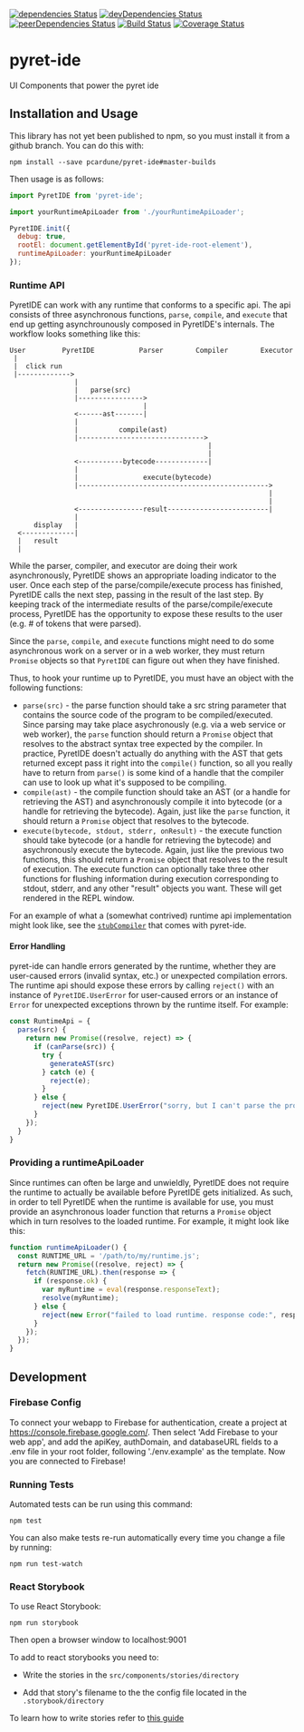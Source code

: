 [![dependencies Status](https://david-dm.org/pcardune/pyret-ide/status.svg)](https://david-dm.org/pcardune/pyret-ide)
[![devDependencies Status](https://david-dm.org/pcardune/pyret-ide/dev-status.svg)](https://david-dm.org/pcardune/pyret-ide?type=dev)
[![peerDependencies Status](https://david-dm.org/pcardune/pyret-ide/peer-status.svg)](https://david-dm.org/pcardune/pyret-ide?type=peer)
[![Build Status](https://travis-ci.org/pcardune/pyret-ide.svg?branch=master)](https://travis-ci.org/pcardune/pyret-ide)
[![Coverage Status](https://coveralls.io/repos/github/pcardune/pyret-ide/badge.svg?branch=master)](https://coveralls.io/github/pcardune/pyret-ide?branch=master)

# pyret-ide #

UI Components that power the pyret ide

## Installation and Usage ##

This library has not yet been published to npm, so you must install it from a
github branch.  You can do this with:

```
npm install --save pcardune/pyret-ide#master-builds
```

Then usage is as follows:

```javascript
import PyretIDE from 'pyret-ide';

import yourRuntimeApiLoader from './yourRuntimeApiLoader';

PyretIDE.init({
  debug: true,
  rootEl: document.getElementById('pyret-ide-root-element'),
  runtimeApiLoader: yourRuntimeApiLoader
});
```

### Runtime API ###

PyretIDE can work with any runtime that conforms to a specific api. The api
consists of three asynchronous functions, `parse`, `compile`, and `execute` that
end up getting asynchrounously composed in PyretIDE's internals. The workflow
looks something like this:

```
User         PyretIDE           Parser        Compiler        Executor
 |
 |  click run
 |------------->
                |
                |   parse(src)
                |---------------->
                                 |
                <------ast-------|
                |
                |          compile(ast)
                |------------------------------->
                                                 |
                                                 |
                <-----------bytecode-------------|
                |
                |                execute(bytecode)
                |----------------------------------------------->
                                                                |
                                                                |
                <----------------result-------------------------|
                |
      display   |
  <-------------|
  |   result
  |
```

While the parser, compiler, and executor are doing their work asynchronously,
PyretIDE shows an appropriate loading indicator to the user. Once each step of
the parse/compile/execute process has finished, PyretIDE calls the next step,
passing in the result of the last step. By keeping track of the intermediate
results of the parse/compile/execute process, PyretIDE has the opportunity to
expose these results to the user (e.g. # of tokens that were parsed).

Since the `parse`, `compile`, and `execute` functions might need to do some
asynchronous work on a server or in a web worker, they must return `Promise`
objects so that `PyretIDE` can figure out when they have finished.

Thus, to hook your runtime up to PyretIDE, you must have an object with the
following functions:

* `parse(src)` - the parse function should take a src string parameter that contains the
  source code of the program to be compiled/executed. Since parsing may take
  place asychronously (e.g. via a web service or web worker), the `parse` function
  should return a `Promise` object that resolves to the abstract syntax tree
  expected by the compiler. In practice, PyretIDE doesn't actually do anything
  with the AST that gets returned except pass it right into the `compile()`
  function, so all you really have to return from `parse()` is some kind of a
  handle that the compiler can use to look up what it's supposed to be
  compiling.
* `compile(ast)` - the compile function should take an AST (or a handle for
  retrieving the AST) and asynchronously compile it into bytecode (or a handle
  for retrieving the bytecode). Again, just like the `parse` function, it should
  return a `Promise` object that resolves to the bytecode.
* `execute(bytecode, stdout, stderr, onResult)` - the execute function should
  take bytecode (or a handle for retrieving the bytecode) and asychronously
  execute the bytecode. Again, just like the previous two functions, this should
  return a `Promise` object that resolves to the result of execution. The
  execute function can optionally take three other functions for flushing
  information during execution corresponding to stdout, stderr, and any other
  "result" objects you want. These will get rendered in the REPL window.

For an example of what a (somewhat contrived) runtime api implementation might
look like, see the
[`stubCompiler`](https://github.com/pcardune/pyret-ide/blob/master/src/dev-app/stubCompiler.js)
that comes with pyret-ide.

#### Error Handling ####

pyret-ide can handle errors generated by the runtime, whether they are
user-caused errors (invalid syntax, etc.) or unexpected compilation errors. The
runtime api should expose these errors by calling `reject()` with an instance of
`PyretIDE.UserError` for user-caused errors or an instance of `Error` for
unexpected exceptions thrown by the runtime itself.  For example:

```javascript
const RuntimeApi = {
  parse(src) {
    return new Promise((resolve, reject) => {
      if (canParse(src)) {
        try {
          generateAST(src)
        } catch (e) {
          reject(e);
        }
      } else {
        reject(new PyretIDE.UserError("sorry, but I can't parse the provided src"));
      }
    });
  }
}
```

### Providing a runtimeApiLoader ###

Since runtimes can often be large and unwieldly, PyretIDE does not require the
runtime to actually be available before PyretIDE gets initialized. As such, in
order to tell PyretIDE when the runtime is available for use, you must provide an
asynchronous loader function that returns a `Promise` object which in turn
resolves to the loaded runtime. For example, it might look like this:

```javascript
function runtimeApiLoader() {
  const RUNTIME_URL = '/path/to/my/runtime.js';
  return new Promise((resolve, reject) => {
    fetch(RUNTIME_URL).then(response => {
      if (response.ok) {
        var myRuntime = eval(response.responseText);
        resolve(myRuntime);
      } else {
        reject(new Error("failed to load runtime. response code:", response.status));
      }
    });
  });
}
```

## Development ##

### Firebase Config ###

To connect your webapp to Firebase for authentication, create a project at https://console.firebase.google.com/. Then select 'Add Firebase to your web app', and add the apiKey, authDomain, and databaseURL fields to a .env file in your root folder, following './env.example' as the template. Now you are connected to Firebase!

### Running Tests ###

Automated tests can be run using this command:

```
npm test
```

You can also make tests re-run automatically every time you change a file by
running:

```
npm run test-watch
```

### React Storybook ###

To use React Storybook:

```npm run storybook```

Then open a browser window to localhost:9001

To add to react storybooks you need to:

* Write the stories in the ```src/components/stories/directory```

* Add that story's filename to the the config file located in the ```.storybook/directory```

To learn how to write stories refer to [this guide](https://github.com/kadirahq/react-storybook/blob/master/docs/writing_stories.md)
